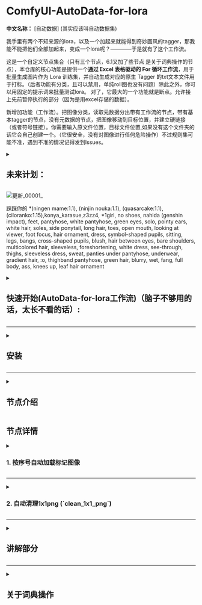 # ComfyUI-AutoData-for-lora

**中文名称：** [自动数据] (其实应该叫自动数据集) 

我手里有两个不知来源的lora，以及一个加起来就能得到奇妙画风的tagger，那我能不能把他们全部加起来，变成一个lora呢？————于是就有了这个工作流。

这是一个自定义节点集合（只有三个节点，6.1又加了些节点 是关于词典操作的节点），本仓库的核心功能是提供一个**通过 Excel 表格驱动的 For 循环工作流**，用于批量生成图片作为 Lora 训练集，并自动生成对应的原生 Tagger 的txt文本文件用于打标。（后者功能有分类，且可以禁用，单纯roll图也没有问题）除此之外，你可以用固定的提示词来批量测试lora。
对了，它最大的一个功能就是断点。允许接上先前暂停执行的部分（因为是用excel存储的数据）。

新增加功能（工作流）。把图像分类，读取元数据分出带有工作流的节点，带有基本tagger的节点，没有元数据的节点，把图像移动到目标位置，并建立硬链接（或者符号链接）。你需要输入原文件位置，目标文件位置,如果没有这个文件夹的话它会自己创建一个。（它很安全，没有对图像进行任何危险操作）不过规则集可能不准，遇到不准的情况记得发到Issues。

<details>
<summary>
<h2>未来计划：</h2>
</summary><br/>

上传到ComfyUI Manager 未完成

从QQ图片（或者其它地方来的图片）中批量提取元数据并存储到词典。（将采样器，调度器，正负面提示词，随机数？,图片本身记录到excel） 未完成（明天）。

完成了对图像分类（硬连接和符号连接）的工作流，下一步是对分类图像的进行数据提取操作。(转换为png 存储元数据* 元数据使用*)

从图片得到词典（按顺序不重复写入到txt）完成

从词典得到excel(按顺序读取txt行) 完成 
</details>

![更新_00001_](https://github.com/user-attachments/assets/dc2b5e3e-c2f7-477d-83f8-20b68ebae665)

踩踩你的
*(ningen mame:1.1), (ninjin nouka:1.1), (quasarcake:1.1), (ciloranko:1.15),konya_karasue,z3zz4,
*1girl, no shoes, nahida (genshin impact), feet, pantyhose, white pantyhose, green eyes, solo, pointy ears, white hair, soles, side ponytail, long hair, toes, open mouth, looking at viewer, foot focus, hair ornament, dress, symbol-shaped pupils, sitting, legs, bangs, cross-shaped pupils, blush, hair between eyes, bare shoulders, multicolored hair, sleeveless, foreshortening, white dress, see-through, thighs, sleeveless dress, sweat, panties under pantyhose, underwear, gradient hair, :o, thighband pantyhose, green hair, blurry, wet, fang, full body, ass, knees up, leaf hair ornament

<details>
<summary>
<h2>快速开始(AutoData-for-lora工作流)（脑子不够用的话，太长不看的话）:</h2>
</summary><br/>

0.安装节点（不会安装的在往下滑一点点，你应该能看懂怎么安装）

1.将上方的图片拖入comfyui，就是图片代表的工作流（exceldate）可能有些旧（新的在目录workflows下，我非常建议使用最新的工作流）

2.将excel 创建好

3.填入excel表格的文件位置

4.resources文件夹中的词典放在\custom_nodes\comfyui-easy-use\wildcards中。

5.点击执行


**运行的时候务必确保excel没有被打开，不然写入不了excel**

</details>

---

<details>
<summary>
<h2>安装 </h2>
 </summary><br/>

1. **打开 ComfyUI 目录：** 导航到你的 ComfyUI 安装目录。

2. **进入 `custom_nodes` 文件夹。进入cmd。

3. **克隆或下载本仓库：**

   * **方法一：使用 Git (推荐)**
     打开命令行或终端，进入 `custom_nodes` 文件夹，然后执行以下命令克隆本仓库：

     ```bash
     git clone [https://github.com/Camellia895/ComfyUI-AutoData-for-lora.git](https://github.com/Camellia895/ComfyUI-AutoData-for-lora.git)
     ```

   * **方法二：手动下载**
     点击 GitHub 页面上的 "Code" 按钮，然后选择 "Download ZIP"。解压下载的 ZIP 文件，将其中的文件夹（例如 `ComfyUI-AutoData-for-lora-main`）重命名为 `ComfyUI-AutoData-for-lora`，并将其移动到 `custom_nodes` 文件夹中。

4. **重启 ComfyUI：** 关闭并重新启动 ComfyUI，新的节点应该出现在你的节点列表中。
   
</details>

---
<details>
<summary>
<h2>节点介绍</h2>
</summary><br/>

* **按序号自动加载标记图像:** 根据多种条件（修改时间、文件名、文件后缀、包含/排除标识）按顺序输出特定文件路径，适用于需要按顺序处理文件（如名称顺序）或自动筛选 Lora 训练素材的场景。
* **自动清理1x1png :** 自动扫描并删除指定文件夹中所有尺寸为 1x1 像素的 PNG 图片。这些图片是工作流不可避免而产生的占位符，通过清理可保持数据目录整洁。默认模式为试运行也就是dry_run,如果试运行成功在把试运行关掉。具体可以看控制台状况。（这个节点可以单独拖动到文件夹中作为批处理脚本使用。）
* **4转一空信号传递:** 被优化掉了
* **文件迁移并创建链接**：在目标位置创建图像的硬连接，省下100%的空间。
* **元数据规则检测器 V2**：检测元数据输出检测值
* （额外的，但不是节点）当中有个自动读取节点的![image](https://github.com/user-attachments/assets/aa8dda99-74c5-4bd4-936d-4c0f32ee3623)文件，**不用注册也能读取节点**。利好节点开发。
* （额外的，但不是节点）词典我放在resources文件夹中，请把词典移动到easy——use节点的的wildcards下。比如我的，就放在G:\ComfyUI_windows_portable\ComfyUI\custom_nodes\comfyui-easy-use\wildcards下。

</details>
<h2>节点详情</h2>
<details>
<summary>
<h3>1. 按序号自动加载标记图像 </h3>
</summary><br/>
这个节点旨在从指定目录中按特定规则选择文件，并每次输出一个文件，适用于需要按顺序处理文件（如图像序列）的场景。在 Lora 数据生成工作流中，可用于按顺序读取或处理生成的图片。

以图中的例子来讲解。我需要读取文件夹中带有记号的图片名（图中显示部分的工作流是用于用图像名从excel中得到txt）

![image](https://github.com/user-attachments/assets/6495c265-030b-43d2-963e-4d1178c959fa)

图中，我用 **按序号自动加载标记图像** 输入了文件位置（folder_path），和搜索标识符（search_marker 它可以不填）输出了符合特征的文件数量（int）。然后提供给for循环作为循环读取的数量。通过索引然后提供给同同样的节点，这时输出文件名和图像（还有其他输出可用于指示状态。不是需要的），同排除的标识符可以选择是否移除。还能输出图像的元数据。

你可以配合我的另一个库里的软件食用https://github.com/Camellia895/Auto-Date-Marking-tools。它用于给图像名添加标识符。

(索引可能是翻译问题，但它的输出是int 初始输出为0，循环一次就加1)
</details>

---
<details>
<summary>
<h3>2. 自动清理1x1png (`clean_1x1_png`)</h3>
</summary><br/>
自动扫描并删除指定文件夹中所有尺寸为 1x1 像素的 PNG 图片。这些图片是工作流不可避免（目前找到的最优解）而产生的占位符，通过清理可保持数据目录整洁。默认模式为试运行也就是dry_run,如果试运行成功在把试运行关掉。具体可以看控制台状况。或者通过输出看到。（这个节点可以单独拖动到文件夹中作为批处理脚本使用。）
 
![image](https://github.com/user-attachments/assets/c04be277-eb7c-4a4f-90df-88137d771c5f)
 
</details>

---
<details>
<summary>
<h2> 讲解部分 </h2>
 </summary><br/>
## 为数据集服务的工作流 (AutoData-for-lora Workflow) 当然也可以用于单纯的roll图 
本仓库的核心价值在于提供一个**为数据集服务的 ComfyUI 工作流**，该工作流演示了如何结合 Excel 表格数据和上述节点，自动化生成 Lora 训练图片并自动生成对应的原生 Tagger 文本文件（不需要的话可以关掉）。（下方有个功能是通过图片读取tagger，需要的话可以打开）
输入excel位置。我只是将文本框一分为三了，你可以用一个文本框替代，这没有问题。**对了，记得在目标位置创建一个excel文件**
 
![image](https://github.com/user-attachments/assets/7c3fd999-2155-4c91-b63e-810e2ad1cae5)

这是你的控制台，可以控制需要读取（或写入）的excel位置，一个tagger需要生成几张图片。
写错了也没关系，重复运行也没关系，这不会导致重复图片产生（也不会花费gpu去重复生成图片），只会输出1x1的png图片，而刚刚的**自动清理1x1png**则是清理这些占位文件的。

![image](https://github.com/user-attachments/assets/3f610217-ac54-4089-9bfb-22a64346be08)

tagger来自词典或者excel，如果excel中有了的话，就用excel的，没有的话就会自动用词典填一个。

![image](https://github.com/user-attachments/assets/dcbbbe3b-06f2-4226-bd10-6d16a02cbb9e)

保存图像和写入表格标记

![image](https://github.com/user-attachments/assets/99eabd9b-d530-4b1d-9964-85f1b31bf339)

下方是简易的工作流的部分，你可以看到，我只给它输入了tagger，然后输出了图片。 你可以把你工作流整合进来，输入tagger，输出特定名称的图片。

![image](https://github.com/user-attachments/assets/009f4adc-7041-4f09-ac62-f204c59e6822)

用图像从excel中获得tagger。你可以配合我的另一个库里的软件食用https://github.com/Camellia895/Auto-Date-Marking-tools，用于给图像名添加标识符。

![image](https://github.com/user-attachments/assets/c7c2067c-7051-45d4-91e6-302431e20cf7)

然后你会的得到一个类似这样的excel表格（我做了中断，如果你点击继续运行，它就会从缺失位置继续生成图片）

![image](https://github.com/user-attachments/assets/d5ae9a1e-84d3-4b03-b9bf-0f43f01654d7)

</details>

---
<details>
<summary>
<h2>关于词典操作</h2>
</summary><br/>
 
让tagger写入到词典中，不重复，并去掉重复的逗号，去掉非法的换行符号。你可以右键点击播放声音节点，在菜单中选择执行节点。这样就就能只执行框中的节点了。
![image](https://github.com/user-attachments/assets/22625a95-8c5f-45db-8183-5014f0082225)
按顺序读取词典行，然后把词典写入的excel中。你可以右键点击播放声音节点，在菜单中选择执行节点。这样就就能只执行框中的节点了。
![image](https://github.com/user-attachments/assets/034d85e4-846d-4dfc-9939-b1fcb7d7d1e1)
两者直接以切换节点连接。选择2的时候不执行上方的节点。
![image](https://github.com/user-attachments/assets/31a15adc-ae56-4870-89b6-ea920a916f65)
<details>
<summary>
<h2>新关于图像分练（C站上的图片总是参差不齐，群友的图像总是乱七八糟，那么就用它罢）</h2>
</summary><br/>
 
图像分练工作流，读取图像，并获取元数据，使用元数据检测节点判断是什么图像。
并迁移在目标位置创建连接。（符号连接和硬连接）具体可以看我在工作流中的注释。
![image](https://github.com/user-attachments/assets/ac94c1f5-ae99-4db5-b2d2-d8334077fbcd)
你会得到（因为是硬连接，所以文件夹显示的文件大小不准，请查看磁盘的大小变化，512张1024*1024图片实际上只大了4.3个Mb）
![image](https://github.com/user-attachments/assets/be1ce814-8800-4c02-8101-3b167bff8185)


</details>



---

## 鸣谢  感谢gemini 孜孜不倦的教学。我几乎烧掉了她大约四分之一的寿命了。


## 📝 本项目采用 [MIT License](https://opensource.org/licenses/MIT) 许可证。

---
## 我发现了一个很严重的问题，那就是“我不会真的写代码( ☉д⊙)”，大多代码是我来排错，ai来写的。但问题务必提出来，我会和ai一起解决它的。
